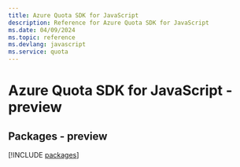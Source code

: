 ```yaml
---
title: Azure Quota SDK for JavaScript
description: Reference for Azure Quota SDK for JavaScript
ms.date: 04/09/2024
ms.topic: reference
ms.devlang: javascript
ms.service: quota
---
```

# Azure Quota SDK for JavaScript - preview
## Packages - preview
[!INCLUDE [packages](quota-index.md)]